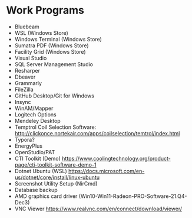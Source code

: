 # Work Programs

- Bluebeam
- WSL (Windows Store)
- Windows Terminal (Windows Store)
- Sumatra PDF (Windows Store)
- Facility Grid (Windows Store)
- Visual Studio
- SQL Server Management Studio
- Resharper
- Dbeaver
- Grammarly
- FileZilla
- GitHub Desktop/Git for Windows
- Insync
- WinAM/Mapper
- Logitech Options
- Mendeley Desktop
- Temptrol Coil Selection Software: <http://clickonce.nortekair.com/apps/coilselection/temtrol/index.html>
- Typora?
- EnergyPlus
- OpenStudio/PAT
- CTI Toolkit (Demo) <https://www.coolingtechnology.org/product-page/cti-toolkit-software-demo-1>
- Dotnet Ubuntu (WSL) <https://docs.microsoft.com/en-us/dotnet/core/install/linux-ubuntu>
- Screenshot Utility Setup (NirCmd)
- Database backup
- AMD graphics card driver (Win10-Win11-Radeon-PRO-Software-21.Q4-Dec3)
- VNC Viewer <https://www.realvnc.com/en/connect/download/viewer/>

